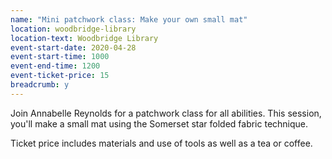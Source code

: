 ```yaml
---
name: "Mini patchwork class: Make your own small mat"
location: woodbridge-library
location-text: Woodbridge Library
event-start-date: 2020-04-28
event-start-time: 1000
event-end-time: 1200
event-ticket-price: 15
breadcrumb: y
---
```


Join Annabelle Reynolds for a patchwork class for all abilities. This session, you'll make a small mat using the Somerset star folded fabric technique.

Ticket price includes materials and use of tools as well as a tea or coffee.
